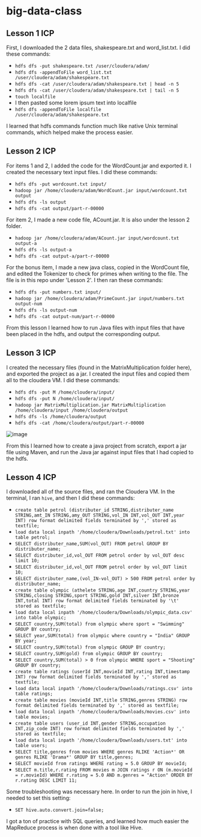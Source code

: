 # big-data-class

## Lesson 1 ICP
First, I downloaded the 2 data files, shakespeare.txt and word_list.txt.
I did these commands:
* `hdfs dfs -put shakespeare.txt /user/cloudera/adam/`
* `hdfs dfs -appendToFile word_list.txt /user/cloudera/adam/shakespeare.txt`
* `hdfs dfs -cat /user/cloudera/adam/shakespeare.txt | head -n 5`
* `hdfs dfs -cat /user/cloudera/adam/shakespeare.txt | tail -n 5`
* `touch localfile`
* I then pasted some lorem ipsum text into localfile
* `hdfs dfs -appendToFile localfile /user/cloudera/adam/shakespeare.txt`

I learned that hdfs commands function much like native Unix terminal commands, which helped make the process easier.

## Lesson 2 ICP
For items 1 and 2, I added the code for the WordCount.jar and exported it. I created the necessary text input files.
I did these commands:
* `hdfs dfs -put wordcount.txt input/`
* `hadoop jar /home/cloudera/adam/WordCount.jar input/wordcount.txt output`
* `hdfs dfs -ls output`
* `hdfs dfs -cat output/part-r-00000`

For item 2, I made a new code file, ACount.jar. It is also under the lesson 2 folder.
* `hadoop jar /home/cloudera/adam/ACount.jar input/wordcount.txt output-a`
* `hdfs dfs -ls output-a`
* `hdfs dfs -cat output-a/part-r-00000`

For the bonus item, I made a new java class, copied in the WordCount file, and edited the Tokenizer to check for primes when writing to the file.
The file is in this repo under 'Lesson 2'. I then ran these commands:
* `hdfs dfs -put numbers.txt input/`
* `hadoop jar /home/cloudera/adam/PrimeCount.jar input/numbers.txt output-num`
* `hdfs dfs -ls output-num`
* `hdfs dfs -cat output-num/part-r-00000`

From this lesson I learned how to run Java files with input files that have been placed in the hdfs, and output the corresponding output.

## Lesson 3 ICP
I created the necessary files (found in the MatrixMultiplication folder here), and exported the project as a jar. I created the input files and copied them all to the cloudera VM.
I did these commands:
* `hdfs dfs -put M /home/cloudera/input/`
* `hdfs dfs -put N /home/cloudera/input/`
* `hadoop jar MatrixMultiplication.jar MatrixMultiplication /home/cloudera/input /home/cloudera/output`
* `hdfs dfs -ls /home/cloudera/output`
* `hdfs dfs -cat /home/cloudera/output/part-r-00000`

![image](https://i.imgur.com/8V8QTuy.png)

From this I learned how to create a java project from scratch, export a jar file using Maven, and run the Java jar against input files that I had copied to the hdfs.

## Lesson 4 ICP
I downloaded all of the source files, and ran the Cloudera VM. In the terminal, I ran `hive`, and then
I did these commands:
* `create table petrol (distributer_id STRING,distributer_name STRING,amt_IN STRING,amy_OUT STRING,vol_IN INT,vol_OUT INT,year INT) row format delimited fields terminated by ',' stored as textfile;`
* `load data local inpath '/home/cloudera/Downloads/petrol.txt' into table petrol;`
* `SELECT distributer_name,SUM(vol_OUT) FROM petrol GROUP BY distributer_name;`
* `SELECT distributer_id,vol_OUT FROM petrol order by vol_OUT desc limit 10;`
* `SELECT distributer_id,vol_OUT FROM petrol order by vol_OUT limit 10;`
* `SELECT distributer_name,(vol_IN-vol_OUT) > 500 FROM petrol order by distributer_name;`
* `create table olympic (athelete STRING,age INT,country STRING,year STRING,closing STRING,sport STRING,gold INT,silver INT,bronze INT,total INT) row format delimited fields terminated by '\t' stored as textfile;`
* `load data local inpath '/home/cloudera/Downloads/olympic_data.csv' into table olympic;`
* `SELECT country,SUM(total) from olympic where sport = "Swimming" GROUP BY country;`
* `SELECT year,SUM(total) from olympic where country = "India" GROUP BY year;`
* `SELECT country,SUM(total) from olympic GROUP BY country;`
* `SELECT country,SUM(gold) from olympic GROUP BY country;`
* `SELECT country,SUM(total) > 0 from olympic WHERE sport = "Shooting" GROUP BY country;`
* `create table ratings (userId INT,movieId INT,rating INT,timestamp INT) row format delimited fields terminated by ',' stored as textfile;`
* `load data local inpath '/home/cloudera/Downloads/ratings.csv' into table ratings;`
* `create table movies (movieId INT,title STRING,genres STRING) row format delimited fields terminated by ',' stored as textfile;`
* `load data local inpath '/home/cloudera/Downloads/movies.csv' into table movies;`
* `create table users (user_id INT,gender STRING,occupation INT,zip_code INT) row format delimited fields terminated by ',' stored as textfile;`
* `load data local inpath '/home/cloudera/Downloads/users.txt' into table users;`
* `SELECT title,genres from movies WHERE genres RLIKE 'Action*' OR genres RLIKE 'Drama*' GROUP BY title,genres;`
* `SELECT movieId from ratings WHERE rating = 5.0 GROUP BY movieId;`
* `SELECT m.title,r.rating FROM movies m JOIN ratings r ON (m.movieId = r.movieId) WHERE r.rating = 5.0 AND m.genres = "Action" ORDER BY r.rating DESC LIMIT 11;`

Some troubleshooting was necessary here. In order to run the join in hive, I needed to set this setting:
* `SET hive.auto.convert.join=false;`

I got a ton of practice with SQL queries, and learned how much easier the MapReduce process is when done with a tool like Hive.